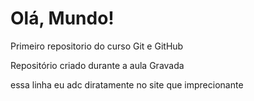# Olá, Mundo!
 Primeiro repositorio do curso Git e GitHub

Repositório criado durante a aula Gravada

essa linha eu adc diratamente no site que imprecionante
